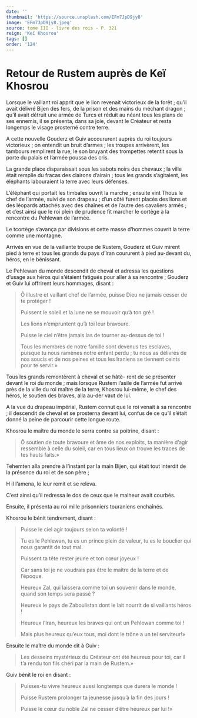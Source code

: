 ```yaml
---
date: ''
thumbnail: 'https://source.unsplash.com/EFm7JpD9jy8'
image: 'EFm7JpD9jy8.jpeg'
source: tome III - livre des rois - P. 321
reign: 'Keï Khosrou'
tags: []
order: '124'
---
```


# Retour de Rustem auprès de Keï Khosrou

Lorsque le vaillant roi apprit que le lion revenait victorieux de la forêt ; qu’il avait délivré Bijen des fers, de la prison et des mains du méchant dragon ; qu’il avait détruit une armée de Turcs et réduit au néant tous les plans de ses ennemis, il se présenta, dans sa joie, devant le Créateur et resta longemps le visage prosterné contre terre.

A cette nouvelle Gouderz et Guiv accoururent auprès du roi toujours victorieux ; on entendit un bruit d’armes ; les troupes arrivèrent, les tambours remplirent la rue, le son bruyant des trompettes retentit sous la porte du palais et l’armée poussa des cris.

La grande place disparaissait sous les sabots noirs des chevaux ; la ville était remplie du fracas des clairons d’airain ; tous les grands s’agitaient, les éléphants labouraient la terre avec leurs défenses.

L’éléphant qui portait les timbales ouvrit la marche ; ensuite vint Thous le chef de l’armée, suivi de son drapeau ; d’un côté furent placés des lions et des léopards attachés avec des chaînes et de l’autre des cavaliers armés ; et c’est ainsi que le roi plein de prudence fit marcher le cortège à la rencontre du Pehlewan de l’armée.

Le tcortège s’avança par divisions et cette masse d’hommes couvrit la terre comme une montagne.

Arrivés en vue de la vaillante troupe de Rustem, Gouderz et Guiv mirent pied à terre et tous les grands du pays d’Iran coururent à pied au-devant du, héros, en le bénissant.

Le Pehlewan du monde descendit de cheval et adressa les questions d’usage aux héros qui s’étaient fatigués pour aller à sa rencontre ; Gouderz et Guiv lui offrirent leurs hommages, disant :

> Ô illustre et vaillant chef de l’armée, puisse Dieu ne jamais cesser de te protéger !
>
> Puissent le soleil et la lune ne se mouvoir qu’à ton gré !
>
> Les lions n’empruntent qu’à toi leur bravoure.
>
> Puisse le ciel n’être jamais las de tourner au-dessus de toi !
>
> Tous les membres de notre famille sont devenus tes esclaves, puisque tu nous ramènes notre enfant perdu ; tu nous as délivrés de nos soucis et de nos peines et tous les Iraniens se tiennent ceints pour te servir.»

Tous les grands remontèrent à cheval et se hâtè-
rent de se présenter devant le roi du monde ; mais lorsque Rustem l’asile de l’armée fut arrivé près de la ville du roi maître de la terre, Khosrou lui-même, le chef des héros, le soutien des braves, alla au-der vaut de lui.

A la vue du drapeau impérial, Rustem connut que le roi venait à sa rencontre ; il descendit de cheval et se prosterna devant lui, confus de ce qu’il s’était donné la peine de parcourir cette longue route.

Khosrou le maître du monde le serra contre sa poitrine, disant :

> Ô soutien de toute bravoure et âme de nos exploits, ta manière d’agir ressemble à celle du soleil, car en tous lieux on trouve les traces de tes hauts faits.»

Tehemten alla prendre à l’instant par la main Bijen, qui était tout interdit de la présence du roi et de son père ;

H il l’amena, le leur remit et se releva.

C’est ainsi qu’il redressa le dos de ceux que le malheur avait courbés.

Ensuite, il présenta au roi mille prisonniers touraniens enchaînés.

Khosrou le bénit tendrement, disant :

> Puisse le ciel agir toujours selon ta volonté !
>
> Tu es le Pehlewan, tu es un prince plein de valeur, tu es le bouclier qui nous garantit de tout mal.
>
> Puissent ta tête rester jeune et ton cœur joyeux !
>
> Car sans toi je ne voudrais pas être le maître de la terre et de l’époque.
>
> Heureux Zal, qui laissera comme toi un souvenir dans le monde, quand son temps sera passé ?
>
> Heureux le pays de Zaboulistan dont le lait nourrit de si vaillants héros !
>
> Heureux l’Iran, heureux les braves qui ont un Pehlewan comme toi !
>
> Mais plus heureux qu’eux tous, moi dont le trône a un tel serviteur!»

Ensuite le maître du monde dit à Guiv :

> Les desseins mystérieux du Créateur ont été heureux pour toi, car il t’a rendu ton fils chéri par la main de Rustem.»

Guiv bénit le roi en disant :

> Puisses-tu vivre heureux aussi longtemps que durera le monde !
>
> Puisse Rustem prolonger ta jeunesse jusqu’à la fin des jours !
>
> Puisse le cœur du noble Zal ne cesser d’être heureux par lui !»
